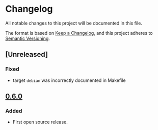 # Changelog

All notable changes to this project will be documented in this file.

The format is based on [Keep a Changelog](https://keepachangelog.com/en/1.0.0/),
and this project adheres to [Semantic Versioning](https://semver.org/spec/v2.0.0.html).

## [Unreleased]

### Fixed
- target `debian` was incorrectly documented in Makefile

## [0.6.0](https://github.com/airbus-cyber/aum/releases/tag/0.6.0)

### Added
- First open source release.

